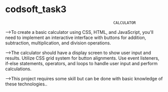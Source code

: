 # codsoft_task3
                                                    CALCULATOR

-->To create a basic calculator using CSS, HTML, and JavaScript, you'll need to implement an interactive interface with buttons for addition, subtraction, multiplication, and division operations.

-->The calculator should have a display screen to show user input and results. Utilize CSS grid system for button alignments. Use event listeners, if-else statements, operators, and loops to handle user input and perform calculations.

-->This project requires some skill but can be done with basic knowledge of these technologies..
